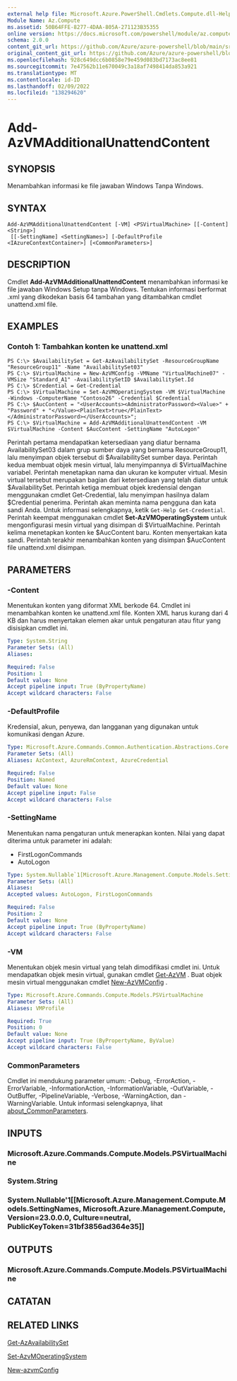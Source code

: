 ```yaml
---
external help file: Microsoft.Azure.PowerShell.Cmdlets.Compute.dll-Help.xml
Module Name: Az.Compute
ms.assetid: 50B64FFE-8277-4DAA-805A-271123B35355
online version: https://docs.microsoft.com/powershell/module/az.compute/add-azvmadditionalunattendcontent
schema: 2.0.0
content_git_url: https://github.com/Azure/azure-powershell/blob/main/src/Compute/Compute/help/Add-AzVMAdditionalUnattendContent.md
original_content_git_url: https://github.com/Azure/azure-powershell/blob/main/src/Compute/Compute/help/Add-AzVMAdditionalUnattendContent.md
ms.openlocfilehash: 928c649dcc6b0858e79e459d083bd7173ac8ee81
ms.sourcegitcommit: 7e47562b11e670049c3a18af7498414da853a921
ms.translationtype: MT
ms.contentlocale: id-ID
ms.lasthandoff: 02/09/2022
ms.locfileid: "138294620"
---
```

# Add-AzVMAdditionalUnattendContent

## SYNOPSIS
Menambahkan informasi ke file jawaban Windows Tanpa Windows.

## SYNTAX

```
Add-AzVMAdditionalUnattendContent [-VM] <PSVirtualMachine> [[-Content] <String>]
 [[-SettingName] <SettingNames>] [-DefaultProfile <IAzureContextContainer>] [<CommonParameters>]
```

## DESCRIPTION
Cmdlet **Add-AzVMAdditionalUnattendContent** menambahkan informasi ke file jawaban Windows Setup tanpa Windows.
Tentukan informasi berformat .xml yang dikodekan basis 64 tambahan yang ditambahkan cmdlet unattend.xml file.

## EXAMPLES

### Contoh 1: Tambahkan konten ke unattend.xml
```
PS C:\> $AvailabilitySet = Get-AzAvailabilitySet -ResourceGroupName "ResourceGroup11" -Name "AvailabilitySet03"
PS C:\> $VirtualMachine = New-AzVMConfig -VMName "VirtualMachine07" -VMSize "Standard_A1" -AvailabilitySetID $AvailabilitySet.Id 
PS C:\> $Credential = Get-Credential
PS C:\> $VirtualMachine = Set-AzVMOperatingSystem -VM $VirtualMachine  -Windows -ComputerName "Contoso26" -Credential $Credential
PS C:\> $AucContent = "<UserAccounts><AdministratorPassword><Value>" + "Password" + "</Value><PlainText>true</PlainText></AdministratorPassword></UserAccounts>";
PS C:\> $VirtualMachine = Add-AzVMAdditionalUnattendContent -VM $VirtualMachine -Content $AucContent -SettingName "AutoLogon"
```

Perintah pertama mendapatkan ketersediaan yang diatur bernama AvailabilitySet03 dalam grup sumber daya yang bernama ResourceGroup11, lalu menyimpan objek tersebut di $AvailabilitySet sumber daya.
Perintah kedua membuat objek mesin virtual, lalu menyimpannya di $VirtualMachine variabel.
Perintah menetapkan nama dan ukuran ke komputer virtual.
Mesin virtual tersebut merupakan bagian dari ketersediaan yang telah diatur untuk $AvailabilitySet.
Perintah ketiga membuat objek kredensial dengan menggunakan cmdlet Get-Credential, lalu menyimpan hasilnya dalam $Credential penerima.
Perintah akan meminta nama pengguna dan kata sandi Anda.
Untuk informasi selengkapnya, ketik `Get-Help Get-Credential`.
Perintah keempat menggunakan cmdlet **Set-AzVMOperatingSystem** untuk mengonfigurasi mesin virtual yang disimpan di $VirtualMachine.
Perintah kelima menetapkan konten ke $AucContent baru.
Konten menyertakan kata sandi.
Perintah terakhir menambahkan konten yang disimpan $AucContent file unattend.xml disimpan.

## PARAMETERS

### -Content
Menentukan konten yang diformat XML berkode 64.
Cmdlet ini menambahkan konten ke unattend.xml file.
Konten XML harus kurang dari 4 KB dan harus menyertakan elemen akar untuk pengaturan atau fitur yang disisipkan cmdlet ini.

```yaml
Type: System.String
Parameter Sets: (All)
Aliases:

Required: False
Position: 1
Default value: None
Accept pipeline input: True (ByPropertyName)
Accept wildcard characters: False
```

### -DefaultProfile
Kredensial, akun, penyewa, dan langganan yang digunakan untuk komunikasi dengan Azure.

```yaml
Type: Microsoft.Azure.Commands.Common.Authentication.Abstractions.Core.IAzureContextContainer
Parameter Sets: (All)
Aliases: AzContext, AzureRmContext, AzureCredential

Required: False
Position: Named
Default value: None
Accept pipeline input: False
Accept wildcard characters: False
```

### -SettingName
Menentukan nama pengaturan untuk menerapkan konten.
Nilai yang dapat diterima untuk parameter ini adalah:
- FirstLogonCommands
- AutoLogon

```yaml
Type: System.Nullable`1[Microsoft.Azure.Management.Compute.Models.SettingNames]
Parameter Sets: (All)
Aliases:
Accepted values: AutoLogon, FirstLogonCommands

Required: False
Position: 2
Default value: None
Accept pipeline input: True (ByPropertyName)
Accept wildcard characters: False
```

### -VM
Menentukan objek mesin virtual yang telah dimodifikasi cmdlet ini.
Untuk mendapatkan objek mesin virtual, gunakan cmdlet [Get-AzVM](./Get-AzVM.md) .
Buat objek mesin virtual menggunakan cmdlet [New-AzVMConfig](./New-AzVMConfig.md) .

```yaml
Type: Microsoft.Azure.Commands.Compute.Models.PSVirtualMachine
Parameter Sets: (All)
Aliases: VMProfile

Required: True
Position: 0
Default value: None
Accept pipeline input: True (ByPropertyName, ByValue)
Accept wildcard characters: False
```

### CommonParameters
Cmdlet ini mendukung parameter umum: -Debug, -ErrorAction, -ErrorVariable, -InformationAction, -InformationVariable, -OutVariable, -OutBuffer, -PipelineVariable, -Verbose, -WarningAction, dan -WarningVariable. Untuk informasi selengkapnya, lihat [about_CommonParameters](http://go.microsoft.com/fwlink/?LinkID=113216).

## INPUTS

### Microsoft.Azure.Commands.Compute.Models.PSVirtualMachine

### System.String

### System.Nullable'1[[Microsoft.Azure.Management.Compute.Models.SettingNames, Microsoft.Azure.Management.Compute, Version=23.0.0.0, Culture=neutral, PublicKeyToken=31bf3856ad364e35]]

## OUTPUTS

### Microsoft.Azure.Commands.Compute.Models.PSVirtualMachine

## CATATAN

## RELATED LINKS

[Get-AzAvailabilitySet](./Get-AzAvailabilitySet.md)

[Set-AzvMOperatingSystem](./Set-AzVMOperatingSystem.md)

[New-azvmConfig](./New-AzVMConfig.md)
